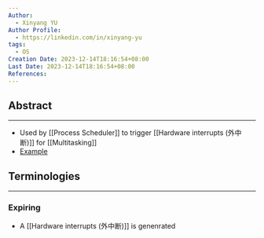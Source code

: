 ```yaml
---
Author:
  - Xinyang YU
Author Profile:
  - https://linkedin.com/in/xinyang-yu
tags:
  - OS
Creation Date: 2023-12-14T18:16:54+08:00
Last Date: 2023-12-14T18:16:54+08:00
References: 
---
```

## Abstract
---
- Used by [[Process Scheduler]] to trigger [[Hardware interrupts (外中断)]] for [[Multitasking]]
- [Example](https://en.wikipedia.org/wiki/Programmable_interval_timer)




## Terminologies
---
### Expiring
- A [[Hardware interrupts (外中断)]] is genenrated